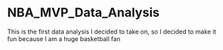 # NBA_MVP_Data_Analysis
This is the first data analysis I decided to take on, so I decided to make it fun because I am a huge basketball fan

